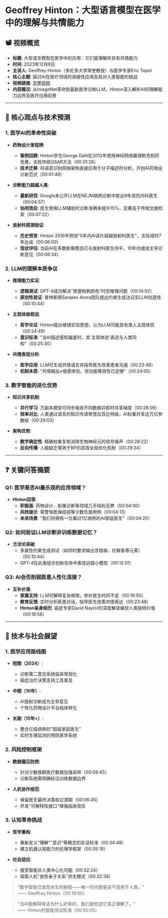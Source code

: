 # Geoffrey Hinton：大型语言模型在医学中的理解与共情能力

## 📽️ 视频概览
- **标题**: 大型语言模型在医学中的应用：它们能理解并具有共情能力
- **时间**: 2023年12月9日
- **主讲人**: Geoffrey Hinton（多伦多大学荣誉教授）与医学专家Eric Topol
- **核心主题**: 探讨AI在医疗领域的突破性应用及其对人类智能的挑战
- **视频链接**: [完整视频](https://www.youtube.com/watch?v=UCde2APKc8w)
- **内容概况**: 从ImageNet革命到最新医学诊断LLM，Hinton深入解析AI的理解能力边界及医疗应用前景

---

## 🎯 核心观点与技术预测

### 1. **医学AI的革命性突破**
- **药物设计里程碑**:
  - **案例回顾**: Hinton学生George Dahl在2012年使用神经网络赢得默克制药竞赛，击败传统QSAR方法（00:01:26）
  - **技术迁移**: 将语音识别网络架构直接应用于分子描述符分析，开创AI药物设计新范式（00:01:49）

- **诊断能力超越人类**:
  - **最新研究**: Google未公开LLM在NEJM病例诊断中胜出9年资历内科医生（00:04:57）
  - **协同效应**: 医生使用LLM辅助时诊断准确率提升15%，显著高于传统文献检索（00:07:22）

- **放射科预测验证**:
  - **历史预言**: Hinton 2016年预测"5年内AI读片超越放射科医生"，实际用时7年达成（00:06:00）
  - **现状评估**: 当前AI在多数影像模态已与放射科医生持平，10年内或成主导诊断意见（00:06:34）

### 2. **LLM的理解本质争议**
- **推理能力实证**:
  - **逻辑测试**: GPT-4成功解决"房屋粉刷颜色"时空推理问题（00:14:02）
  - **原创性验证**: 普林斯顿Sanjeev Arora团队提出约束生成法证实LLM创造性（00:10:44）

- **主观体验假说**:
  - **哲学论证**: Hinton提出棱镜实验思想，认为LLM可能具有类人主观体验（00:24:49）
  - **意识标准**: "当AI描述感知偏差时，其'主观体验'表述与人类同构"（00:25:30）

- **共情表现分析**:
  - **医学应用**: LLM可生成共情语言并指导医生改善患者沟通（00:23:48）
  - **机制本质**: "共情输出≠情感体验，但功能等效性已足够"（00:24:05）

### 3. **数字智能的进化优势**
- **知识共享机制**:
  - **并行学习**: 万副本模型可同步吸收不同数据并即时共享梯度（00:28:06）
  - **效率对比**: 人类通过语言的知识传递带宽仅百比特级，AI权重共享达万亿参数级（00:29:03）

- **架构优势**:
  - **数字确定性**: 精确权重复制消除生物神经元的信号噪声（00:28:22）
  - **反向传播**: 人脑缺乏等效于BP的高效全局优化机制（00:29:34）

---

## ❓ 关键问答摘要

### Q1: 医学是否AI最乐观的应用领域？
- **Hinton回答**:
  - **积极面**: 药物设计、影像诊断等领域几乎纯利无弊（00:04:00）
  - **风险提示**: 需警惕医保歧视等少数负面用例（00:04:13）
  - **未来场景**: "我们将拥有一位看过1亿病例的AI家庭医生"（00:04:20）

### Q2: 如何验证LLM诊断非训练数据记忆？
- **方法论突破**:
  - 多属性约束生成测试（如同时要求输出含隐喻、红鲱鱼等元素）（00:10:44）
  - GPT-4在此类组合创新任务中表现远超小模型（00:12:01）

### Q3: AI会否削弱医患人性化连接？
- **互补价值**:
  - **家属支持**: LLM可解释复杂病情，弥补医生时间不足（00:19:50）
  - **教育反馈**: 实时分析医患对话，指导医生改善共情表达（00:23:48）
  - **Hinton亲身经历**: 癌症专家David Naylor的深度解读展现人类独特价值（00:18:56）

---

## 🔮 技术与社会展望

### 1. **医学应用路线图**
- **短期（2024）**:
  - 诊断第二意见系统临床常规化
  - 癌症治疗决策支持工具普及

- **中期（10年）**:
  - AI放射诊断成为主导意见
  - 个性化药物设计平台临床转化

- **长期（15年+）**:
  - 整合亿级病例的"超级家庭医生"
  - 实时生理监测的预防医学系统

### 2. **风险控制框架**
- **数据偏见防控**:
  - 针对少数族群医疗数据加强采样（00:09:45）
  - 诊断系统需明确标注训练数据边界

- **人机协作规范**:
  - 保留医生最终决策权过渡期（00:06:45）
  - 开发"可解释性接口"增强临床信任

### 3. **认知革命挑战**
- **哲学重构**:
  - 重新定义"理解""意识"等概念的实证标准（00:24:49）
  - 建立机器认知能力的伦理学框架（00:35:18）

- **社会适应**:
  - 接受智能非人类中心化可能（00:32:24）
  - 探索人机"良性亲子关系"共生模式（00:32:38）

> "数字智能已发现永生的秘密——唯一的问题是这不适用于人类。"  
> —— Geoffrey Hinton（00:19:00）

> "当AI能解释笑话为什么好笑时，我们就知道它真正理解了。"  
> —— Hinton的智能测试标准（00:50:05）
